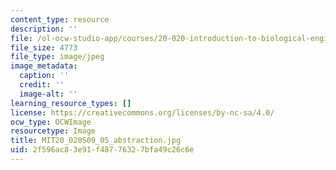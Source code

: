 ```yaml
---
content_type: resource
description: ''
file: /ol-ocw-studio-app/courses/20-020-introduction-to-biological-engineering-design-spring-2009/2f596ac83e91f48776327bfa49c26c6e_MIT20_020S09_05_abstraction.jpg
file_size: 4773
file_type: image/jpeg
image_metadata:
  caption: ''
  credit: ''
  image-alt: ''
learning_resource_types: []
license: https://creativecommons.org/licenses/by-nc-sa/4.0/
ocw_type: OCWImage
resourcetype: Image
title: MIT20_020S09_05_abstraction.jpg
uid: 2f596ac8-3e91-f487-7632-7bfa49c26c6e
---
```

